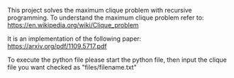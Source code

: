 This project solves the maximum clique problem with recursive programming. 
To understand the maximum clique problem refer to: https://en.wikipedia.org/wiki/Clique_problem

It is an implementation of the following paper: https://arxiv.org/pdf/1109.5717.pdf

To execute the python file please start the python file, then input the clique file you want checked as "files/filename.txt"